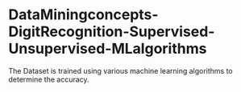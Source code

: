 # DataMiningconcepts-DigitRecognition-Supervised-Unsupervised-MLalgorithms
The Dataset is trained using various machine learning algorithms to determine the accuracy. 
